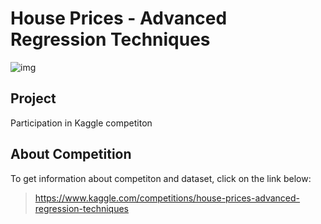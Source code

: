 # House Prices - Advanced Regression Techniques 


![img](https://storage.googleapis.com/kaggle-competitions/kaggle/5407/media/housesbanner.png)

## Project
Participation in Kaggle competiton
## About Competition 
To get information about competiton and dataset, click on the link below:
> https://www.kaggle.com/competitions/house-prices-advanced-regression-techniques

